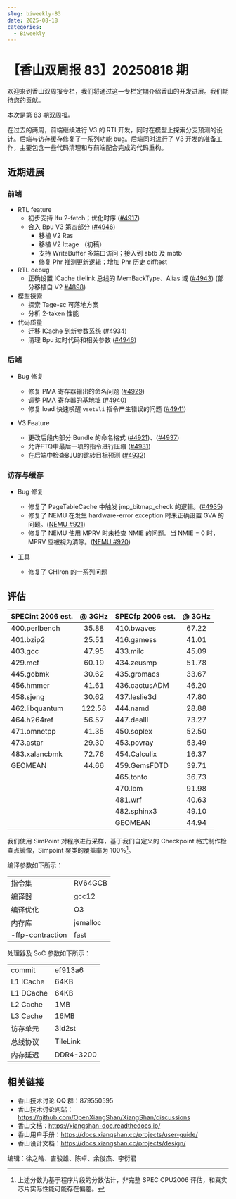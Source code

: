 ```yaml
---
slug: biweekly-83
date: 2025-08-18
categories:
  - Biweekly
---
```


# 【香山双周报 83】20250818 期

欢迎来到香山双周报专栏，我们将通过这一专栏定期介绍香山的开发进展。我们期待您的贡献。

本次是第 83 期双周报。

在过去的两周，前端继续进行 V3 的 RTL开发，同时在模型上探索分支预测的设计。后端与访存缓存修复了一系列功能 bug。后端同时进行了 V3 开发的准备工作，主要包含一些代码清理和与前端配合完成的代码重构。

<!-- more -->

## 近期进展

### 前端

- RTL feature
  - 初步支持 Ifu 2-fetch；优化时序 ([#4917](https://github.com/OpenXiangShan/XiangShan/pull/4917))
  - 合入 Bpu V3 第四部分 ([#4946](https://github.com/OpenXiangShan/XiangShan/pull/4946))
    - 移植 V2 Ras
    - 移植 V2 Ittage （初稿）
    - 支持 WriteBuffer 多端口访问；接入到 abtb 及 mbtb
    - 修复 Phr 推测更新逻辑；增加 Phr 历史 difftest
- RTL debug
  - 正确设置 ICache tilelink 总线的 MemBackType、Alias 域 ([#4943](https://github.com/OpenXiangShan/XiangShan/pull/4943)) (部分移植自 V2 [#4898](https://github.com/OpenXiangShan/XiangShan/pull/4898))
- 模型探索
  - 探索 Tage-sc 可落地方案
  - 分析 2-taken 性能
- 代码质量
  - 迁移 ICache 到新参数系统 ([#4934](https://github.com/OpenXiangShan/XiangShan/pull/4934))
  - 清理 Bpu 过时代码和相关参数 ([#4946](https://github.com/OpenXiangShan/XiangShan/pull/4946))

### 后端

- Bug 修复
  - 修复 PMA 寄存器输出的命名问题 ([#4929](https://github.com/OpenXiangShan/XiangShan/pull/4929))
  - 调整 PMA 寄存器的基地址 ([#4940](https://github.com/OpenXiangShan/XiangShan/pull/4940))
  - 修复 load 快速唤醒 `vsetvli` 指令产生错误的问题 ([#4941](https://github.com/OpenXiangShan/XiangShan/pull/4941))

- V3 Feature
  - 更改后段内部分 Bundle 的命名格式 ([#4921](https://github.com/OpenXiangShan/XiangShan/pull/4921))、([#4937](https://github.com/OpenXiangShan/XiangShan/pull/4937))
  - 允许FTQ中最后一项的指令进行压缩 ([#4931](https://github.com/OpenXiangShan/XiangShan/pull/4931))
  - 在后端中检查BJU的跳转目标预测 ([#4932](https://github.com/OpenXiangShan/XiangShan/pull/4932))

### 访存与缓存

- Bug 修复
  - 修复了 PageTableCache 中触发 jmp_bitmap_check 的逻辑。([#4935](https://github.com/OpenXiangShan/XiangShan/pull/4935))
  - 修复了 NEMU 在发生 hardware-error exception 时未正确设置 GVA 的问题。([NEMU #921](https://github.com/OpenXiangShan/NEMU/pull/921))
  - 修复了 NEMU 使用 MPRV 时未检查 NMIE 的问题。当 NMIE = 0 时，MPRV 应被视为清除。([NEMU #920](https://github.com/OpenXiangShan/NEMU/pull/920))

- 工具
  - 修复了 CHIron 的一系列问题

## 评估

| SPECint 2006 est. | @ 3GHz | SPECfp 2006 est. | @ 3GHz |
| :---------------- | :----: | :--------------- | :----: |
| 400.perlbench     | 35.88  | 410.bwaves       | 67.22  |
| 401.bzip2         | 25.51  | 416.gamess       | 41.01  |
| 403.gcc           | 47.95  | 433.milc         | 45.09  |
| 429.mcf           | 60.19  | 434.zeusmp       | 51.78  |
| 445.gobmk         | 30.62  | 435.gromacs      | 33.67  |
| 456.hmmer         | 41.61  | 436.cactusADM    | 46.20  |
| 458.sjeng         | 30.62  | 437.leslie3d     | 47.80  |
| 462.libquantum    | 122.58 | 444.namd         | 28.88  |
| 464.h264ref       | 56.57  | 447.dealII       | 73.27  |
| 471.omnetpp       | 41.35  | 450.soplex       | 52.50  |
| 473.astar         | 29.30  | 453.povray       | 53.49  |
| 483.xalancbmk     | 72.76  | 454.Calculix     | 16.37  |
| GEOMEAN           | 44.66  | 459.GemsFDTD     | 39.71  |
|                   |        | 465.tonto        | 36.73  |
|                   |        | 470.lbm          | 91.98  |
|                   |        | 481.wrf          | 40.63  |
|                   |        | 482.sphinx3      | 49.10  |
|                   |        | GEOMEAN          | 44.94  |

我们使用 SimPoint 对程序进行采样，基于我们自定义的 Checkpoint 格式制作检查点镜像，Simpoint 聚类的覆盖率为 100%[^1]。

编译参数如下所示：

|                  |          |
| ---------------- | -------- |
| 指令集           | RV64GCB  |
| 编译器           | gcc12    |
| 编译优化         | O3       |
| 内存库           | jemalloc |
| -ffp-contraction | fast     |

处理器及 SoC 参数如下所示：

|           |           |
| --------- | --------- |
| commit    | ef913a6   |
| L1 ICache | 64KB      |
| L1 DCache | 64KB      |
| L2 Cache  | 1MB       |
| L3 Cache  | 16MB      |
| 访存单元  | 3ld2st    |
| 总线协议  | TileLink  |
| 内存延迟  | DDR4-3200 |

[^1]: 上述分数为基于程序片段的分数估计，非完整 SPEC CPU2006 评估，和真实芯片实际性能可能存在偏差。

## 相关链接

- 香山技术讨论 QQ 群：879550595
- 香山技术讨论网站：<https://github.com/OpenXiangShan/XiangShan/discussions>
- 香山文档：<https://xiangshan-doc.readthedocs.io/>
- 香山用户手册：<https://docs.xiangshan.cc/projects/user-guide/>
- 香山设计文档：<https://docs.xiangshan.cc/projects/design/>

编辑：徐之皓、吉骏雄、陈卓、余俊杰、李衍君
